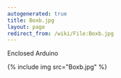 ```yaml
---
autogenerated: true
title: Boxb.jpg
layout: page
redirect_from: /wiki/File:Boxb.jpg
---
```


Enclosed Arduino

{% include img src="Boxb.jpg" %}

